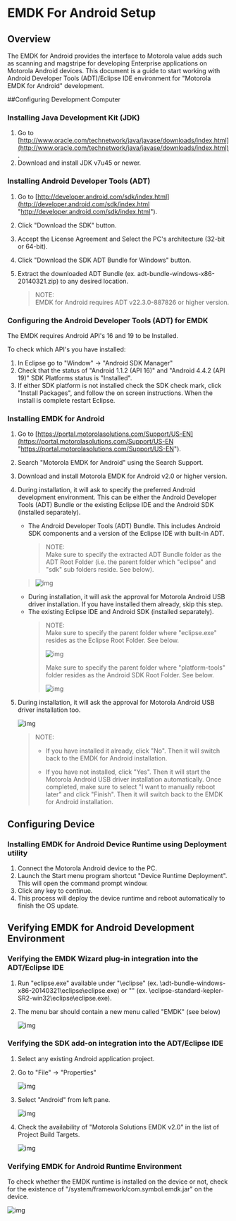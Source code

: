 # EMDK For Android Setup

## Overview

The EMDK for Android provides the interface to Motorola value adds such as scanning and magstripe for developing Enterprise applications on Motorola Android devices.
This document is a guide to start working with Android Developer Tools (ADT)/Eclipse IDE environment for "Motorola EMDK for Android" development. 

##Configuring Development Computer

### Installing Java Development Kit (JDK)
1.	Go to [http://www.oracle.com/technetwork/java/javase/downloads/index.html](http://www.oracle.com/technetwork/java/javase/downloads/index.html).
2.	Download and install JDK v7u45 or newer. 

### Installing Android Developer Tools (ADT)
1.	Go to [http://developer.android.com/sdk/index.html](http://developer.android.com/sdk/index.html "http://developer.android.com/sdk/index.html").
2.	Click "Download the SDK" button.
3.	Accept the License Agreement and Select the PC's architecture (32-bit or 64-bit).
4.	Click "Download the SDK ADT Bundle for Windows" button.
5.	Extract the downloaded ADT Bundle (ex. adt-bundle-windows-x86-20140321.zip) to any desired location.

	>NOTE:  
	>EMDK for Android requires ADT v22.3.0-887826 or higher version.

### Configuring the Android Developer Tools (ADT) for EMDK
The EMDK requires Android API's 16 and 19 to be Installed.

To check which API's you have installed:

1. In Eclipse go to "Window" -> "Android SDK Manager"
2. Check that the status of "Android 1.1.2 (API 16)" and "Android  4.4.2 (API 19)" SDK Platforms status is "Installed". 
3. If either SDK platform is not installed check the SDK check mark, click "Install Packages", and follow the on screen instructions. When the install is complete restart Eclipse. 


### Installing EMDK for Android
1.	Go to [https://portal.motorolasolutions.com/Support/US-EN](https://portal.motorolasolutions.com/Support/US-EN "https://portal.motorolasolutions.com/Support/US-EN").
2.	Search "Motorola EMDK for Android" using the Search Support.
3.	Download and install Motorola EMDK for Android v2.0 or higher version.
4. 	During installation, it will ask to specify the preferred Android development environment.
This can be either the Android Developer Tools (ADT) Bundle or the existing Eclipse IDE and the Android SDK (installed separately).  
	* The Android Developer Tools (ADT) Bundle. This includes Android SDK components and a version of the Eclipse IDE with built-in ADT.  
		>NOTE:  
		>Make sure to specify the extracted ADT Bundle folder as the ADT Root Folder (i.e. the parent folder which "eclipse" and "sdk" sub folders reside. See below).
	    >
	>![img](images/setup/image001.png)  
	* During installation, it will ask the approval for Motorola Android USB driver installation. If you have installed them already, skip this step.  
	* The existing Eclipse IDE and Android SDK (installed separately).  
		>NOTE:  
		>Make sure to specify the parent folder where "eclipse.exe" resides as the Eclipse Root Folder. See below.
	    >
		>![img](images/setup/image003.jpg)
		>
		>Make sure to specify the parent folder where "platform-tools" folder resides as the Android SDK Root Folder. See below.
	    >
		>![img](images/setup/image005.jpg)

5.	During installation, it will ask the approval for Motorola Android USB driver installation too. 
	     
	![img](images/setup/image007.png)

	>NOTE:
	>
	>* If you have installed it already, click "No". Then it will switch back to the EMDK for Android installation.
	>
	>* If you have not installed, click "Yes". Then it will start the Motorola Android USB driver installation automatically. Once completed, make sure to select "I want to manually reboot later" and click "Finish". Then it will switch back to the EMDK for Android installation.

## Configuring Device

###	Installing EMDK for Android Device Runtime using Deployment utility

1.	Connect the Motorola Android device to the PC.
2.	Launch the Start menu program shortcut "Device Runtime Deployment". This will open the command prompt window.
3.	Click any key to continue.
4.	This process will deploy the device runtime and reboot automatically to finish the OS update.

## Verifying EMDK for Android Development Environment

###	Verifying the EMDK Wizard plug-in integration into the ADT/Eclipse IDE  
1.	Run "eclipse.exe" available under "<adt-bundle>\eclipse" (ex. \adt-bundle-windows-x86-20140321\eclipse\eclipse.exe) or "<eclipse-root>" (ex. \eclipse-standard-kepler-SR2-win32\eclipse\eclipse.exe).
2.	The menu bar should contain a new menu called "EMDK" (see below)

	![img](images/setup/image009.jpg)

### Verifying the SDK add-on integration into the ADT/Eclipse IDE
1.	Select any existing Android application project.
2.	Go to "File" -> "Properties"

	![img](images/setup/image011.jpg)
3.	Select "Android" from left pane.

	![img](images/setup/image001/image015.jpg)
4.	Check the availability of "Motorola Solutions EMDK v2.0" in the list of Project Build Targets.

	![img](images/setup/image017.jpg)

### Verifying EMDK for Android Runtime Environment

To check whether the EMDK runtime is installed on the device or not, check for the existence of "/system/framework/com.symbol.emdk.jar" on the device.


![img](images/setup/image097.jpg)

